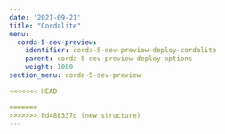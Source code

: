 ```yaml
---
date: '2021-09-21'
title: "Cordalite"
menu:
  corda-5-dev-preview:
    identifier: corda-5-dev-preview-deploy-cordalite
    parent: corda-5-dev-preview-deploy-options
    weight: 1000
section_menu: corda-5-dev-preview

<<<<<<< HEAD

=======
>>>>>>> 0d488337d (new structure)
---
```

